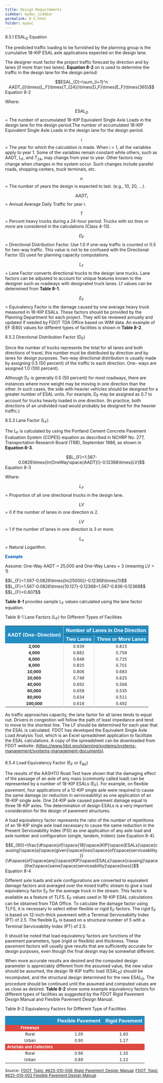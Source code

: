 ```yaml
---
title: Design Requirements
sidebar: mydoc_sidebar
permalink: 8_5.html
folder: mydoc
---
```


<style>
  div{text-align: justify;}
  table {
  /* border-collapse: collapse; */
  /* width: 100%; */
  /* display: table-cell;
  vertical-align: center; 
  text-align: center; */

}


th{
  text-align:center;
  background-color: #248ec2;
  color: white;
  vertical-align: center; 
  text-align: center;
}

td {
  text-align: left;
  vertical-align: middle;
  border-color: #96D4D4;
  font-size: 13px;
  vertical-align: center; 
  text-align: center;
  /* padding: 8px; */
  /* width: 25%;  */
}

</style>

<span class="subtitle-3">8.5.1 ESAL<sub>D</sub> Equation</span> 

The predicted traffic loading to be furnished by the planning group is the cumulative 18-KIP ESAL axle applications expected on the design lane.

The designer must factor the project traffic forecast by direction and by lanes (if more than two lanes). <b>Equation 8-2</b> on is used to determine the traffic in the design lane for the design period:

<center>$$ESAL_{D}=\sum_{i=1}^n AADT_{i}\times{L_F}\times{T_{24}}\times{D_F}\times{E_F}\times{365}$$</center>
<div class="italic-grey">Equation 8-2</div>

Where:

$$ESAL_{D}$$ = The number of accumulated 18-KIP Equivalent Single Axle Loads in the design lane for the design period.The number of accumulated 18-KIP Equivalent Single Axle Loads in the design lane for the design period.

$$i$$ =	The year for which the calculation is made. When i = 1, all the variables apply to year 1. Some of the variables remain constant while others, such as AADT, L<sub>F</sub>, and T<sub>24</sub>, may change from year to year. Other factors may change when changes in the system occur. Such changes include parallel roads, shopping centers, truck terminals, etc.

$$n$$ =	The number of years the design is expected to last. (e.g., 10, 20, ...).

$$AADT_i$$ =	Annual Average Daily Traffic for year i.

$$T$$ =	Percent heavy trucks during a 24-hour period. Trucks with six tires or more are considered in the calculations (Class 4-13).

$$D_F$$ =	Directional Distribution Factor. Use 1.0 if one-way traffic is counted or 0.5 for two-way traffic. This value is not to be confused with the Directional Factor (D) used for planning capacity computations.

$$L_F$$ =	Lane Factor converts directional trucks to the design lane trucks. Lane factors can be adjusted to account for unique features known to the designer such as roadways with designated truck lanes. Lf values can be determined from <b>Table 8-1</b>.

$$E_F$$ =	Equivalency Factor is the damage caused by one average heavy truck measured in 18-KIP ESALs. These factors should be provided by the Planning Department for each project. They will be reviewed annually and updated if needed by FDOT TDA Office based on WIM data. An example of EF (E80) values for different types of facilities is shown in <b>Table 8-2</b>.


<span class="subtitle-3">8.5.2 Directional Distribution Factor (D<sub>F</sub>)</span> 

Since the number of trucks represents the total for all lanes and both directions of travel, this number must be distributed by direction and by lanes for design purposes. Two-way directional distribution is usually made by assigning 0.5 (50 percent) of the traffic to each direction. One- ways are assigned 1.0 (100 percent).

Although D<sub>F</sub> is generally 0.5 (50 percent) for most roadways, there are instances where more weight may be moving in one direction than the other. In such cases, the side with heavier vehicles should be designed for a greater number of ESAL units. For example, D<sub>F</sub> may be assigned as 0.7 to account for trucks heavily loaded in one direction. (In practice, both directions of an undivided road would probably be designed for the heavier traffic.)

<span class="subtitle-3">8.5.3 Lane Factor (L<sub>F</sub>)</span>

The L<sub>F</sub> is calculated by using the Portland Cement Concrete Pavement Evaluation System (COPES) equation as described in NCHRP No. 277, Transportation Research Board (TRB), September 1986, as shown in <b>Equation 8-3</b>.

<center>$$L_{F}=1.567-0.0826\times{ln(OneWay\space{AADT})}-0.12368\times{LV}$$</center>
<div class="italic-grey">Equation 8-3</div>

Where:

$$L_F$$ = Proportion of all one directional trucks in the design lane.

$$LV$$ = 0 if the number of lanes in one direction is 2.

$$LV$$ = 1 if the number of lanes in one direction is 3 or more.

$$L_n$$ = Natural Logarithm.

<div style="color:#015CAE"><b>Example</b></div>

Assume: One-Way AADT = 25,000 and One-Way Lanes = 3 (meaning LV = 1)

<div style="margin:0.2rem"></div>
$$L_{F}=1.567-0.0826\times{ln(25000)}-0.12368\times{1}$$
<div style="margin:0.1rem"></div>
$$L_{F}=1.567-0.0826\times{10.127}-0.12368=1.567-0.836-0.12368$$
<div style="margin:0.1rem"></div>
$$L_{F}=0.607$$
<div style="margin:0.2rem"></div>

<b>Table 8-1</b> provides sample L<sub>F</sub> values calculated using the lane factor equation.

<div class="italic-grey">Table 8-1 Lane Factors (L<sub>F</sub>) for Different Types of Facilities</div>

<table style="margin-left:auto;margin-right:auto;">
  <tr>
  <th rowspan=2 style="border-right:1.2px solid #D3D3D3;border-collapse: collapse;font-weight:bold;vertical-align:middle">AADT (One-Direction)</th>
  <th colspan=2>Number of Lanes in One Direction</th>
  </tr>

  <tr>
  <th style="border-right:1.2px solid #D3D3D3;border-collapse: collapse;">Two Lanes</th>
  <th>Three or More Lanes</th>
  </tr>

   <tr>
  <td style="border-right:1.2px solid #D3D3D3;border-collapse: collapse;font-weight:bold;">2,000</td>
  <td style="border-right:1.2px solid #D3D3D3;border-collapse: collapse;">0.939</td>
  <td>0.815</td>
  </tr>

  <tr>
  <td style="border-right:1.2px solid #D3D3D3;border-collapse: collapse;font-weight:bold;">4,000</td>
  <td style="border-right:1.2px solid #D3D3D3;border-collapse: collapse;">0.882</td>
  <td>0.758</td>
  </tr>

  <tr>
  <td style="border-right:1.2px solid #D3D3D3;border-collapse: collapse;font-weight:bold;">6,000</td>
  <td style="border-right:1.2px solid #D3D3D3;border-collapse: collapse;">0.848</td>
  <td>0.725</td>
  </tr>

  <tr>
  <td style="border-right:1.2px solid #D3D3D3;border-collapse: collapse;font-weight:bold;">8,000</td>
  <td style="border-right:1.2px solid #D3D3D3;border-collapse: collapse;">0.825</td>
  <td>0.701</td>
  </tr>

  <tr>
  <td style="border-right:1.2px solid #D3D3D3;border-collapse: collapse;font-weight:bold;">10,000</td>
  <td style="border-right:1.2px solid #D3D3D3;border-collapse: collapse;">0.806</td>
  <td>0.683</td>
  </tr>

  <tr>
  <td style="border-right:1.2px solid #D3D3D3;border-collapse: collapse;font-weight:bold;">20,000</td>
  <td style="border-right:1.2px solid #D3D3D3;border-collapse: collapse;">0.749</td>
  <td>0.625</td>
  </tr>

  <tr>
  <td style="border-right:1.2px solid #D3D3D3;border-collapse: collapse;font-weight:bold;">40,000</td>
  <td style="border-right:1.2px solid #D3D3D3;border-collapse: collapse;">0.692</td>
  <td>0.568</td>
  </tr>

  <tr>
  <td style="border-right:1.2px solid #D3D3D3;border-collapse: collapse;font-weight:bold;">60,000</td>
  <td style="border-right:1.2px solid #D3D3D3;border-collapse: collapse;">0.658</td>
  <td>0.535</td>
  </tr>

  <tr>
  <td style="border-right:1.2px solid #D3D3D3;border-collapse: collapse;font-weight:bold;">80,000</td>
  <td style="border-right:1.2px solid #D3D3D3;border-collapse: collapse;">0.634</td>
  <td>0.511</td>
  </tr>

  <tr>
  <td style="border-right:1.2px solid #D3D3D3;border-collapse: collapse;font-weight:bold;">100,000</td>
  <td style="border-right:1.2px solid #D3D3D3;border-collapse: collapse;">0.616</td>
  <td>0.492</td>
  </tr>

</table>


<div style="text-align:left; margin-bottom:1.4rem">As traffic approaches capacity, the lane factor for all lanes tends to equal out. Drivers in congestion will follow the path of least impedance and tend to move to the shortest line. The LF should be determined for each year that the ESAL is calculated. FDOT has developed the Equivalent Single Axle Load Analysis Tool, which is an Excel spreadsheet application to facilitate the ESAL calculations. A copy of the spreadsheet can be downloaded from FDOT website: <a href="https://www.fdot.gov/planning/systems/systems-management/systems-management-documents" target="_blank">(https://www.fdot.gov/planning/systems/systems-management/systems-management-documents)</a>.</div>



<span class="subtitle-3">8.5.4 Load Equivalency Factor (E<sub>F</sub> or E<sub>80</sub>)</span> 

The results of the AASHTO Road Test have shown that the damaging effect of the passage of an axle of any mass (commonly called load) can be represented by a number of 18-KIP ESALs (E<sub>F</sub>). For example, on flexible pavement, four applications of a 12-KIP single axle were required to cause the same damage (or reduction in serviceability) as one application of an 18-KIP single axle. One 24-KIP axle caused pavement damage equal to three 18-KIP axles. The determination of design ESALs is a very important consideration for the design of pavement structures.

A load equivalency factor represents the ratio of the number of repetitions of an 18-KIP single axle load necessary to cause the same reduction in the Present Serviceability Index (PSI) as one application of any axle load and axle number and configuration (single, tandem, tridem) (see Equation 8-4). 

<center>$$E_{80}=\frac{\#\space{of}\space{18}\space{KIP}\space{ESALs}\space{causing}\space{a}\space{given}\space{loss}\space{of}\space{serviceability}}{\#\space{of}\space{any}\space{KIP}\space{ESALs}\space{causing}\space{the}\space{same}\space{serviceability}\space{loss}}$$</center>

<div class="italic-grey">Equation 8-4</div>

Different axle loads and axle configurations are converted to equivalent damage factors and averaged over the mixed traffic stream to give a load equivalency factor E<sub>F</sub> for the average truck in the stream. This factor is available as a feature of TLFS. E<sub>F</sub> values used in 18-KIP ESAL calculations can be obtained from TDA Office. To calculate the damage factor using TLFS, it is necessary to select either flexible or rigid E<sub>F</sub> factors. The rigid E<sub>F</sub> is based on 12-inch-thick pavement with a Terminal Serviceability Index (PT) of 2.5. The flexible E<sub>F</sub> is based on a structural number of 5 with a Terminal Serviceability Index (PT) of 2.5.

It should be noted that load equivalency factors are functions of the pavement parameters, type (rigid or flexible) and thickness. These pavement factors will usually give results that are sufficiently accurate for design purposes, even though the final design may be somewhat different.

When more accurate results are desired and the computed design parameter is appreciably different from the assumed value, the new value should be assumed, the design 18-KIP traffic load (ESAL<sub>D</sub>) should be recomputed, and the structural design determined for the new ESAL<sub>D</sub>. The procedure should be continued until the assumed and computed values are as close as desired. <b>Table 8-2</b> show some example equivalency factors for different types of facilities as suggested by the FDOT Rigid Pavement Design Manual and Flexible Pavement Design Manual.

<div class="italic-grey">Table 8-2 Equivalency Factors for Different Type of Facilities</div>

<table style="margin-left:auto;margin-right:auto;">
  <tr>
  <th> </th>
  <th>Flexible Pavement</th>
  <th>Rigid Pavement</th>
  </tr>

  <tr style="background-color: rgb(221, 72, 64); color: white; font-weight:bold">
  <td> 
  Freeways
  </td>
  <td></td>
  <td></td>
  </tr>

  <tr>
  <td>Rural</td>
  <td>1.05</td>
  <td>1.60</td>
  </tr>

  <tr>
  <td>Urban</td>
  <td>0.90</td>
  <td>1.27</td>
  </tr>

  <tr style="background-color: rgb(221, 72, 64); color: white; font-weight:bold">
  <td> Arterials and Collectors</td>
  <td></td>
  <td></td>
  </tr>

  <tr>
  <td>Rural</td>
  <td>0.96</td>
  <td>1.35</td>
  </tr>

  <tr>
  <td>Urban</td>
  <td>0.89</td>
  <td>1.22</td>
  </tr>

</table>















<div style="font-size:13px">Source: <a href="https:/fdotwww.blob.core.windows.net/sitefinity/docs/default-source/roadway/pm/publications/2021-rpdm-final.pdf?" target="_blank">FDOT Topic #625-010-006 Rigid Pavement Design Manual</a> <a href="https://fdotwww.blob.core.windows.net/sitefinity/docs/default-source/roadway/pm/publications/2020-fpdm-final.pdf?sfvrsn=a2c67986_6" target="_blank">FDOT Topic #625-010-002 Flexible Pavement Design Manual</a></div>
